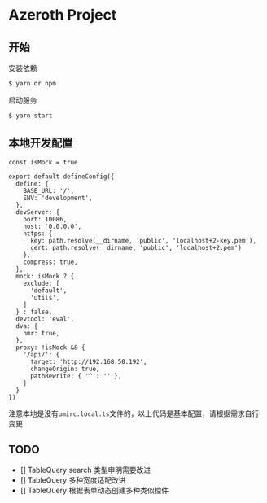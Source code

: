 # Azeroth Project

## 开始

安装依赖
```bash
$ yarn or npm
```

启动服务
```bash
$ yarn start
```

## 本地开发配置
```
const isMock = true

export default defineConfig({
  define: {
    BASE_URL: '/',
    ENV: 'development',
  },
  devServer: {
    port: 10086,
    host: '0.0.0.0',
    https: {
      key: path.resolve(__dirname, 'public', 'localhost+2-key.pem'),
      cert: path.resolve(__dirname, 'public', 'localhost+2.pem')
    },
    compress: true,
  },
  mock: isMock ? {
    exclude: [
      'default',
      'utils',
    ]
  } : false,
  devtool: 'eval',
  dva: {
    hmr: true,
  },
  proxy: !isMock && {
    '/api/': {
      target: 'http://192.168.50.192',
      changeOrigin: true,
      pathRewrite: { '^': '' },
    }
  }
})
```
注意本地是没有`umirc.local.ts`文件的，以上代码是基本配置，请根据需求自行变更

## TODO
- [] TableQuery search 类型申明需要改进
- [] TableQuery 多种宽度适配改进
- [] TableQuery 根据表单动态创建多种类似控件

